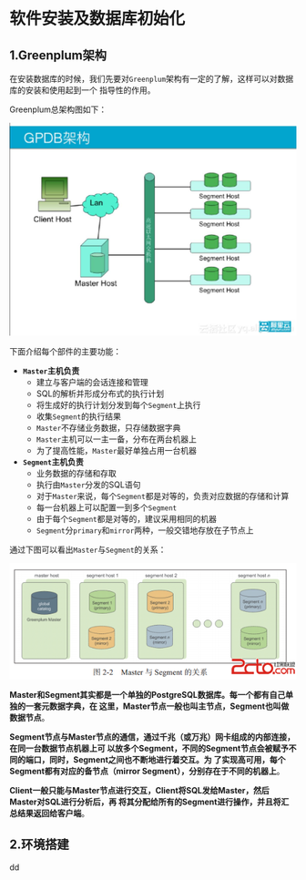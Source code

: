 软件安装及数据库初始化
================================================================================
## 1.Greenplum架构
在安装数据库的时候，我们先要对`Greenplum`架构有一定的了解，这样可以对数据库的安装和使用起到一个
指导性的作用。

Greenplum总架构图如下：

![Greenplum总体架构图](img/1.jpeg)

下面介绍每个部件的主要功能：

+ **`Master`主机负责**
  - 建立与客户端的会话连接和管理
  - SQL的解析并形成分布式的执行计划
  - 将生成好的执行计划分发到每个`Segment`上执行
  - 收集`Segment`的执行结果
  - `Master`不存储业务数据，只存储数据字典
  - `Master`主机可以一主一备，分布在两台机器上
  - 为了提高性能，`Master`最好单独占用一台机器
+ **`Segment`主机负责**
  - 业务数据的存储和存取
  - 执行由`Master`分发的SQL语句
  - 对于`Master`来说，每个`Segment`都是对等的，负责对应数据的存储和计算
  - 每一台机器上可以配置一到多个`Segment`
  - 由于每个`Segment`都是对等的，建议采用相同的机器
  - `Segment`分`primary`和`mirror`两种，一般交错地存放在子节点上

通过下图可以看出`Master`与`Segment`的关系：

![Master与Segment的关系](img/2.png)

**Master和Segment其实都是一个单独的PostgreSQL数据库。每一个都有自己单独的一套元数据字典，在
这里，Master节点一般也叫主节点，Segment也叫做数据节点**。

**Segment节点与Master节点的通信，通过千兆（或万兆）网卡组成的内部连接，在同一台数据节点机器上可
以放多个Segment，不同的Segment节点会被赋予不同的端口，同时，Segment之间也不断地进行着交互。为
了实现高可用，每个Segment都有对应的备节点（mirror Segment），分别存在于不同的机器上**。

**Client一般只能与Master节点进行交互，Client将SQL发给Master，然后Master对SQL进行分析后，再
将其分配给所有的Segment进行操作，并且将汇总结果返回给客户端**。

## 2.环境搭建








































dd
